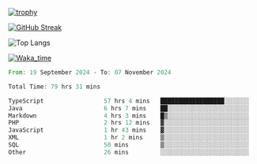 <!--
**ren-joey/ren-joey** is a ✨ _special_ ✨ repository because its `README.md` (this file) appears on your GitHub profile.

Here are some ideas to get you started:

- 🔭 I’m currently working on ...
- 🌱 I’m currently learning ...
- 👯 I’m looking to collaborate on ...
- 🤔 I’m looking for help with ...
- 💬 Ask me about ...
- 📫 How to reach me: ...
- 😄 Pronouns: ...
- ⚡ Fun fact: ...
-->

[![trophy](https://github-profile-trophy.vercel.app/?username=ren-joey&theme=darkhub&column=5)](https://github.com/ren-joey)

[![GitHub Streak](https://streak-stats.demolab.com/?user=ren-joey&theme=dark)](https://github.com/ren-joey)

![Top Langs](https://github-readme-stats.vercel.app/api/top-langs?username=ren-joey&show_icons=true&layout=compact&locale=en&hide=html,CSS,scss,Pug,Twig&theme=dark)

[![Waka_time](https://github-readme-stats.vercel.app/api/wakatime?username=joeyren&theme=dark)](https://github.com/ren-joey)

<!--START_SECTION:waka-->

```rust
From: 19 September 2024 - To: 07 November 2024

Total Time: 79 hrs 31 mins

TypeScript                 57 hrs 4 mins   ██████████████████░░░░░░░   71.37 %
Java                       6 hrs 7 mins    ██░░░░░░░░░░░░░░░░░░░░░░░   07.65 %
Markdown                   4 hrs 3 mins    █▒░░░░░░░░░░░░░░░░░░░░░░░   05.07 %
PHP                        2 hrs 12 mins   ▓░░░░░░░░░░░░░░░░░░░░░░░░   02.77 %
JavaScript                 1 hr 43 mins    ▓░░░░░░░░░░░░░░░░░░░░░░░░   02.17 %
XML                        1 hr 2 mins     ▒░░░░░░░░░░░░░░░░░░░░░░░░   01.30 %
SQL                        50 mins         ▒░░░░░░░░░░░░░░░░░░░░░░░░   01.05 %
Other                      26 mins         ░░░░░░░░░░░░░░░░░░░░░░░░░   00.55 %
```

<!--END_SECTION:waka-->
